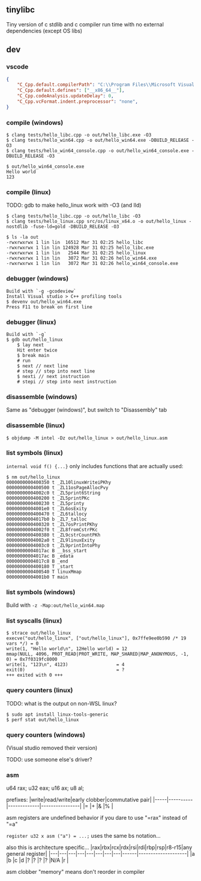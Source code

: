 ## tinylibc

Tiny version of c stdlib and c compiler run time with no external dependencies (except OS libs)

## dev

### vscode
```json
{
    "C_Cpp.default.compilerPath": "C:\\Program Files\\Microsoft Visual Studio\\2022\\Community\\VC\\Tools\\Llvm\\x64\\bin\\clang.exe",
    "C_Cpp.default.defines": ["__x86_64__"],
    "C_Cpp.codeAnalysis.updateDelay": 0,
    "C_Cpp.vcFormat.indent.preprocessor": "none",
}
```

### compile (windows)
```
$ clang tests/hello_libc.cpp -o out/hello_libc.exe -O3
$ clang tests/hello_win64.cpp -o out/hello_win64.exe -DBUILD_RELEASE -O3
$ clang tests/hello_win64_console.cpp -o out/hello_win64_console.exe -DBUILD_RELEASE -O3
```
```
$ out/hello_win64_console.exe
Hello world
123
```

### compile (linux)
TODO: gdb to make hello_linux work with -O3 (and lld)
```
$ clang tests/hello_libc.cpp -o out/hello_libc -O3
$ clang tests/hello_linux.cpp src/os/linux_x64.o -o out/hello_linux -nostdlib -fuse-ld=gold -DBUILD_RELEASE -O3
```
```
$ ls -la out
-rwxrwxrwx 1 lin lin  16512 Mar 31 02:25 hello_libc
-rwxrwxrwx 1 lin lin 124928 Mar 31 02:25 hello_libc.exe
-rwxrwxrwx 1 lin lin   2544 Mar 31 02:25 hello_linux
-rwxrwxrwx 1 lin lin   3072 Mar 31 02:26 hello_win64.exe
-rwxrwxrwx 1 lin lin   3072 Mar 31 02:26 hello_win64_console.exe
```

### debugger (windows)
```
Build with `-g -gcodeview`
Install Visual studio > C++ profiling tools
$ devenv out/hello_win64.exe
Press F11 to break on first line
```

### debugger (linux)
```
Build with `-g`
$ gdb out/hello_linux
    $ lay next
    Hit enter twice
    $ break main
    # run
    $ next // next line
    # step // step into next line
    $ nexti // next instruction
    # stepi // step into next instruction
```

### disassemble (windows)
Same as "debugger (windows)", but switch to "Disassembly" tab

### disassemble (linux)
```
$ objdump -M intel -Dz out/hello_linux > out/hello_linux.asm
```

### list symbols (linux)
`internal void f() {...}` only includes functions that are actually used:
```
$ nm out/hello_linux
0000000000400350 t _ZL10linuxWriteiPKhy
0000000000400500 t _ZL11osPageAllocPvy
00000000004002c0 t _ZL5print6String
0000000000400200 t _ZL5printPKc
0000000000400230 t _ZL5printy
00000000004001e0 t _ZL6osExity
0000000000400470 t _ZL6tallocy
00000000004017b0 b _ZL7_talloc
0000000000400320 t _ZL7osPrintPKhy
00000000004002f0 t _ZL8fromCstrPKc
0000000000400380 t _ZL9cstrCountPKh
00000000004002a0 t _ZL9linuxExity
00000000004003c0 t _ZL9printIntoPhy
00000000004017ac B __bss_start
00000000004017ac B _edata
00000000004017c8 B _end
0000000000400180 T _start
0000000000400540 T linuxMmap
00000000004001b0 T main
```
### list symbols (windows)
Build with `-z -Map:out/hello_win64.map`

### list syscalls (linux)
```
$ strace out/hello_linux
execve("out/hello_linux", ["out/hello_linux"], 0x7ffe9ee0b590 /* 19 vars */) = 0
write(1, "Hello world\n", 12Hello world) = 12
mmap(NULL, 4096, PROT_READ|PROT_WRITE, MAP_SHARED|MAP_ANONYMOUS, -1, 0) = 0x7f0319fc8000
write(1, "123\n", 4123)                  = 4
exit(0)                                  = ?
+++ exited with 0 +++
```

### query counters (linux)
TODO: what is the output on non-WSL linux?
```
$ sudo apt install linux-tools-generic
$ perf stat out/hello_linux
```

### query counters (windows)
(Visual studio removed their version)

TODO: use someone else's driver?

### asm
u64 rax; u32 eax; u16 ax; u8 al;

prefixes:
|write|read/write|early clobber|commutative pair|
|-----|----------|-------------|----------------|
|=    |+         |&            |%               |

asm registers are undefined behavior if you dare to use "=rax" instead of "=a"

`register u32 x asm ("a") = ...;` uses the same bs notation...

also this is architecture specific...
|rax|rbx|rcx|rdx|rsi|rdi|rbp|rsp|r8-r15|any general register|
|---|---|---|---|---|---|---|---|------|--------------------|
|a  |b  |c  |d  |?  |?  |?  |?  |N/A   |r                   |

asm clobber "memory" means don't reorder in compiler
